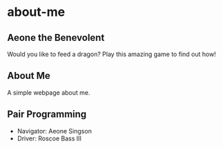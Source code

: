 # about-me

## Aeone the Benevolent

Would you like to feed a dragon?
Play this amazing game to find out how!

## About Me

A simple webpage about me.


## Pair Programming

* Navigator: Aeone Singson
* Driver: Roscoe Bass III
